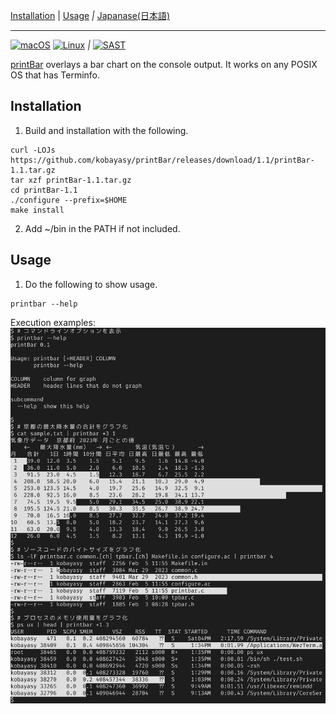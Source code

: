 [Installation](#installation)
|
[Usage](#usage)
*|*
[Japanase(日本語)](README_ja.md)

***
[![macOS](https://github.com/kobayasy/printBar/workflows/macOS/badge.svg)](https://github.com/kobayasy/printBar/actions/workflows/build-macos.yml)
[![Linux](https://github.com/kobayasy/printBar/workflows/Linux/badge.svg)](https://github.com/kobayasy/printBar/actions/workflows/build-linux.yml)
*|*
[![SAST](https://github.com/kobayasy/printBar/workflows/SAST/badge.svg)](https://github.com/kobayasy/printBar/actions/workflows/codeql-analysis.yml)

[printBar] overlays a bar chart on the console output.
It works on any POSIX OS that has Terminfo.

## Installation
1. Build and installation with the following.
```
curl -LOJs https://github.com/kobayasy/printBar/releases/download/1.1/printBar-1.1.tar.gz
tar xzf printBar-1.1.tar.gz
cd printBar-1.1
./configure --prefix=$HOME
make install

```

2. Add ~/bin in the PATH if not included.

## Usage
1. Do the following to show usage.
```
printbar --help

```

Execution examples:
<img src="printBar.png" alt="printBar"/>

[printBar]: https://github.com/kobayasy/printBar

